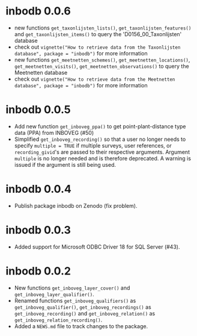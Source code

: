 # inbodb 0.0.6

* new functions `get_taxonlijsten_lists()`, `get_taxonlijsten_features()` and
  `get_taxonlijsten_items()` to query the 'D0156_00_Taxonlijsten' database
* check out `vignette("How to retrieve data from the Taxonlijsten database",
  package = "inbodb")` for more information
* new functions `get_meetnetten_schemes()`, `get_meetnetten_locations()`,
  `get_meetnetten_visits()`, `get_meetnetten_observations()` to query the
  Meetnetten database
* check out `vignette("How to retrieve data from the Meetnetten database",
  package = "inbodb")` for more information

# inbodb 0.0.5

* Add new function `get_inboveg_ppa()` to get point-plant-distance type data
  (PPA) from INBOVEG (#50)
* Simplified `get_inboveg_recording()` so that a user no longer needs to specify
  `multiple = TRUE` if multiple surveys, user references, or `recording_givid`'s
  are passed to their respective arguments.
  Argument `multiple` is no longer needed and is therefore deprecated.
  A warning is issued if the argument is still being used.

# inbodb 0.0.4

* Publish package inbodb on Zenodo (fix problem).

# inbodb 0.0.3

* Added support for Microsoft ODBC Driver 18 for SQL Server (#43).

# inbodb 0.0.2

* New functions `get_inboveg_layer_cover()` and `get_inboveg_layer_qualifier()`.
* Renamed functions `get_inboveg_qualifiers()` as `get_inboveg_qualifier()`,
  `get_inboveg_recordings()` as `get_inboveg_recording()` and
  `get_inboveg_relation()` as `get_inboveg_relation_recording()`.
* Added a `NEWS.md` file to track changes to the package.
